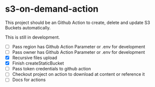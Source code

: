 # s3-on-demand-action

This project should be an Github Action to create, delete and update S3 Buckets automatically.

This is still in development.

- [ ] Pass region has Github Action Parameter or .env for development
- [ ] Pass owner has Github Action Parameter or .env for development
- [x] Recursive files upload
- [x] Finish createStaticBucket
- [ ] Pass token credentials to github action
- [ ] Checkout project on action to download at content or reference it
- [ ] Docs for actions
